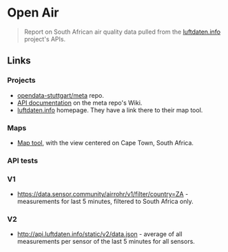 # Open Air
> Report on South African air quality data pulled from the [luftdaten.info](https://luftdaten.info) project's APIs.


## Links

### Projects

- [opendata-stuttgart/meta](https://github.com/opendata-stuttgart/meta) repo.
- [API documentation](https://github.com/opendata-stuttgart/meta/wiki/EN-APIs) on the meta repo's Wiki.
- [luftdaten.info](https://luftdaten.info) homepage. They have a link there to their map tool.

### Maps

- [Map tool](https://deutschland.maps.luftdaten.info/#12/-33.9412/18.4803), with the view centered on Cape Town, South Africa.

### API tests


### V1

- https://data.sensor.community/airrohr/v1/filter/country=ZA - measurements for last 5 minutes, filtered to South Africa only.

### V2

- http://api.luftdaten.info/static/v2/data.json - average of all measurements per sensor of the last 5 minutes for all sensors.
